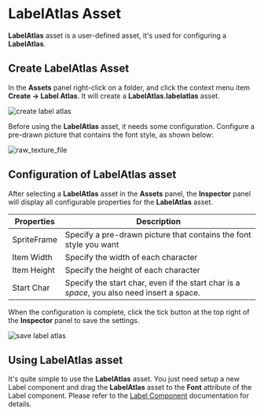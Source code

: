# LabelAtlas Asset

**LabelAtlas** asset is a user-defined asset, it's used for configuring a **LabelAtlas**.

## Create LabelAtlas Asset

In the **Assets** panel right-click on a folder, and click the context menu item **Create -> Label Atlas**. It will create a **LabelAtlas.labelatlas** asset.

![create label atlas](label-atlas/create-label-atlas.png)

Before using the **LabelAtlas** asset, it needs some configuration. Configure a pre-drawn picture that contains the font style, as shown below:

![raw_texture_file](label-atlas/raw_texture_file.png)

## Configuration of LabelAtlas asset

After selecting a **LabelAtlas** asset in the **Assets** panel, the **Inspector** panel will display all configurable properties for the **LabelAtlas** asset.

| Properties       | Description
| --------------   | -----------
| SpriteFrame      | Specify a pre-drawn picture that contains the font style you want
| Item Width       | Specify the width of each character
| Item Height      | Specify the height of each character
| Start Char       | Specify the start char, even if the start char is a *space*, you also need insert a space. |

When the configuration is complete, click the tick button at the top right of the **Inspector** panel to save the settings.

![save label atlas](label-atlas/save-label-atlas.png)

## Using LabelAtlas asset

It's quite simple to use the **LabelAtlas** asset. You just need setup a new Label component and drag the **LabelAtlas** asset to the **Font** attribute of the Label component. Please refer to the [Label Component](../ui-system/components/editor/label.md) documentation for details.
